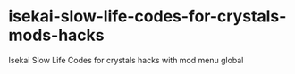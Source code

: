# isekai-slow-life-codes-for-crystals-mods-hacks
Isekai Slow Life Codes for crystals hacks with mod menu global
